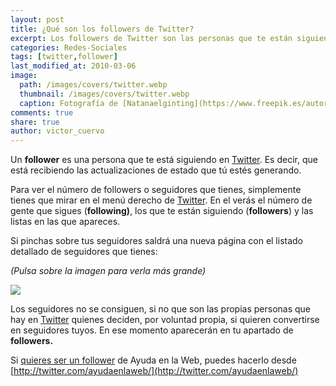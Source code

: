 ```yaml
---
layout: post
title: ¿Qué son los followers de Twitter?
excerpt: Los followers de Twitter son las personas que te están siguiendo en Twitter, recibiendo las actualizaciones de estado que tú estés generando.
categories: Redes-Sociales
tags: [twitter,follower]
last_modified_at: 2010-03-06
image:
  path: /images/covers/twitter.webp
  thumbnail: /images/covers/twitter.webp
  caption: Fotografía de [Natanaelginting](https://www.freepik.es/autor/natanaelginting)
comments: true
share: true
author: victor_cuervo
---
```


Un **follower** es una persona que te está siguiendo en [Twitter](https://www.ayudaenlaweb.com/microblogging/que-es-twitter/). Es decir, que está recibiendo las actualizaciones de estado que tú estés generando.


Para ver el número de followers o seguidores que tienes, simplemente tienes que mirar en el menú derecho de [Twitter](https://www.ayudaenlaweb.com/microblogging/que-es-twitter/). En el verás el número de gente que sigues (**following)**, los que te están siguiendo (**followers**) y las listas en las que apareces.


Si pinchas sobre tus seguidores saldrá una nueva página con el listado detallado de seguidores que tienes:


_(Pulsa sobre la imagen para verla más grande)_


![](https://www.ayudaenlaweb.com/wp-content/uploads/2010/03/twitter_followers.png)


Los seguidores no se consiguen, si no que son las propias personas que hay en [Twitter](https://www.ayudaenlaweb.com/microblogging/que-es-twitter/) quienes deciden, por voluntad propia, si quieren convertirse en seguidores tuyos. En ese momento aparecerán en tu apartado de **followers.**


Si [quieres ser un follower](https://www.ayudaenlaweb.com/microblogging/como-seguir-a-un-usuario-de-twitter/) de Ayuda en la Web, puedes hacerlo desde [http://twitter.com/ayudaenlaweb/](http://twitter.com/ayudaenlaweb/)

